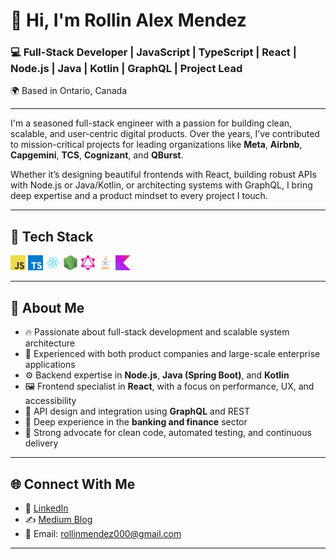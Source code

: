 <base target="_blank">

<h1>👋 Hi, I'm Rollin Alex Mendez</h1>
<h3>💻 Full-Stack Developer | JavaScript | TypeScript | React | Node.js | Java | Kotlin | GraphQL | Project Lead</h3>
<p>🌍 Based in Ontario, Canada</p>

<hr/>

<p>
  I'm a seasoned full-stack engineer with a passion for building clean, scalable, and user-centric digital products.
  Over the years, I’ve contributed to mission-critical projects for leading organizations like
  <strong>Meta</strong>, <strong>Airbnb</strong>, <strong>Capgemini</strong>, <strong>TCS</strong>,
  <strong>Cognizant</strong>, and <strong>QBurst</strong>.
</p>

<p>
  Whether it’s designing beautiful frontends with React, building robust APIs with Node.js or Java/Kotlin,
  or architecting systems with GraphQL, I bring deep expertise and a product mindset to every project I touch.
</p>

<hr/>

<h2>🚀 Tech Stack</h2>

<p>
  <img height="24" alt="JavaScript" src="https://raw.githubusercontent.com/github/explore/main/topics/javascript/javascript.png"/>
  <img height="24" alt="TypeScript" src="https://raw.githubusercontent.com/github/explore/main/topics/typescript/typescript.png"/>
  <img height="24" alt="React" src="https://raw.githubusercontent.com/github/explore/main/topics/react/react.png"/>
  <img height="24" alt="Node.js" src="https://raw.githubusercontent.com/github/explore/main/topics/nodejs/nodejs.png"/>
  <img height="24" alt="GraphQL" src="https://raw.githubusercontent.com/github/explore/main/topics/graphql/graphql.png"/>
  <img height="24" alt="Java" src="https://raw.githubusercontent.com/github/explore/main/topics/java/java.png"/>
  <img height="24" alt="Kotlin" src="https://raw.githubusercontent.com/github/explore/main/topics/kotlin/kotlin.png"/>
</p>

<hr/>

<h2>🧠 About Me</h2>
<ul>
  <li>🔥 Passionate about full-stack development and scalable system architecture</li>
  <li>🎯 Experienced with both product companies and large-scale enterprise applications</li>
  <li>⚙️ Backend expertise in <strong>Node.js</strong>, <strong>Java (Spring Boot)</strong>, and <strong>Kotlin</strong></li>
  <li>🖼️ Frontend specialist in <strong>React</strong>, with a focus on performance, UX, and accessibility</li>
  <li>🔗 API design and integration using <strong>GraphQL</strong> and REST</li>
  <li>💼 Deep experience in the <strong>banking and finance</strong> sector</li>
  <li>🧪 Strong advocate for clean code, automated testing, and continuous delivery</li>
</ul>

<hr/>

<h2>🌐 Connect With Me</h2>
<ul>
  <li>👔 <a href="https://www.linkedin.com/in/rollinmendez000/">LinkedIn</a></li>
  <li>✍️ <a href="https://medium.com/@rollinmendez000">Medium Blog</a></li>
  <li>📧 Email: <a href="mailto:rollinmendez000@gmail.com">rollinmendez000@gmail.com</a></li>
</ul>

<hr/>

<!--
**rollinmendez000/rollinmendez000** is a ✨ special ✨ repository because its `README.md` (this file) appears on your GitHub profile.

Suggestions:
- Highlight key projects, open-source contributions, or recent case studies
- Add badges for GitHub stats or achievements
- Share side projects or learning goals
-->
